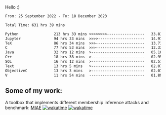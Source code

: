 Hello :)


<!--START_SECTION:waka-->

```txt
From: 25 September 2022 - To: 18 December 2023

Total Time: 631 hrs 39 mins

Python                213 hrs 33 mins >>>>>>>>-----------------   33.81 %
Jupyter               94 hrs 33 mins  >>>>---------------------   14.97 %
TeX                   86 hrs 34 mins  >>>----------------------   13.71 %
C                     77 hrs 53 mins  >>>----------------------   12.33 %
Java                  32 hrs 12 mins  >------------------------   05.10 %
C++                   18 hrs 38 mins  >------------------------   02.95 %
SQL                   16 hrs 12 mins  >------------------------   02.57 %
Text                  13 hrs 5 mins   >------------------------   02.07 %
ObjectiveC            13 hrs 3 mins   >------------------------   02.07 %
V                     11 hrs 54 mins  -------------------------   01.89 %
```

<!--END_SECTION:waka-->

## Some of my work: 

A toolbox that implements different membership inference attacks and benchmark: [MIAE](https://github.com/RPI-DSPlab) [![wakatime](https://wakatime.com/badge/user/18ac89f5-baf8-49e6-a5ee-d9272435ce3a/project/3e6541fd-578f-4d9d-9080-f2a42b2d10e1.svg)](https://wakatime.com/badge/user/18ac89f5-baf8-49e6-a5ee-d9272435ce3a/project/3e6541fd-578f-4d9d-9080-f2a42b2d10e1) [![wakatime](https://wakatime.com/badge/user/18ac89f5-baf8-49e6-a5ee-d9272435ce3a/project/5d5826e9-c6d6-4d86-8b00-0d1608c5f167.svg)](https://wakatime.com/badge/user/18ac89f5-baf8-49e6-a5ee-d9272435ce3a/project/5d5826e9-c6d6-4d86-8b00-0d1608c5f167)
